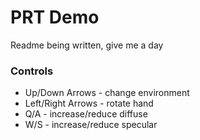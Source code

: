 # PRT Demo
Readme being written, give me a day

### Controls
* Up/Down Arrows - change environment
* Left/Right Arrows - rotate hand
* Q/A - increase/reduce diffuse
* W/S - increase/reduce specular
